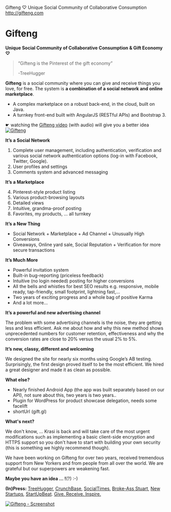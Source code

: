 Gifteng ♡ Unique Social Community of Collaborative Consumption http://gifteng.com



# Gifteng
**Unique Social Community of Collaborative Consumption &amp; Gift Economy ♡**

> “Gifteng is the Pinterest of the gift economy”
>
> -TreeHugger

**Gifteng** is a social community where you can give and receive things you love, for free. The system is **a combination of a social network and online marketplace**.

 - A complex marketplace on a robust back-end, in the cloud, built on Java. 
 - A turnkey front-end built with AngularJS (RESTful APIs) and
   Bootstrap 3.

☛ watching the [Gifteng video](http://www.gifteng.com) (with audio) will give you a better idea
[![Gifteng](http://apps.yatko.com/gifteng/gifteng.video.png)](https://youtu.be/-d3xtDJq-Xw)

**It’s a Social Network**

 1. Complete user management, including authentication, verification and various social network authentication options (log-in with Facebook, Twitter, Google).
 2. User profiles and settings
 3. Comments system and advanced messaging 

**It’s a Marketplace**

 4. Pinterest-style product listing
 5. Various product-browsing layouts
 6. Detailed views
 7. Intuitive, grandma-proof posting
 8. Favorites, my products,  ... all turnkey

**It’s a New Thing**

 - Social Network + Marketplace + Ad Channel + Unusually High
    Conversions
 - Giveaways, Online yard sale, Social Reputation + Verification for more secure transactions

**It’s Much More**

 - Powerful invitation system
 - Built-in bug-reporting (priceless feedback)
 - Intuitive (no login needed) posting for higher conversions
 - All the bells and whistles for best SEO results e.g. responsive,
     mobile ready, tap-friendly, small footprint, lightning fast,…
 - Two years of exciting progress and a whole bag of positive Karma
 - And a lot more…

**It’s a powerful and new advertising channel**

The problem with some advertising channels is the noise, they are getting less and less efficient. Ask me about how and why this new method shows unprecedented numbers for customer retention, effectiveness and why the conversion rates are close to 20% versus the usual 2% to 5%.

**It’s new, classy, different and welcoming**

We designed the site for nearly six months using Google’s AB testing. Surprisingly, the first design proved itself to be the most efficient. We hired a great designer and made it as clean as possible.

**What else?**

 - Nearly finished Android App (the app was built separately based on
   our API), not sure about this, two years is two years..
 - Plugin for WordPress for product showcase delegation, needs some facelift
 - shortUrl (gift.gl)

**What's next?**

We don't know, ... Krasi is back and will take care of the most urgent modifications such as implementing a basic client-side encryption and HTTPS support so you don't have to start with building your own security (this is something we highly recommend though).

We have been working on Gifteng for over two years, received tremendous support from New Yorkers and from people from all over the world. We are grateful but our superpowers are weakening fast. 

**Maybe you have an idea ... !**(?) :-)





**(In)Press:** [TreeHugger](http://www.treehugger.com/culture/gifteng-pinterest-gift-economy.html), [CrunchBase](https://www.crunchbase.com/organization/gifteng#/entity), [SocialTimes](http://www.adweek.com/socialtimes/gifteng-powers-new-kind-collaborative-consumption/143546), [Broke-Ass Stuart](http://brokeassstuart.com/blog/2013/05/07/gifteng-the-best-new-app-for-broke-asses/), [New Startups](http://www.new-startups.com/combining-gift-engagement-gifteng/), [StartUpBeat](http://startupbeat.com/2014/02/24/featured-startup-pitch-gifteng-id3713/). [Give. Receive. Inspire.](http://www.gifteng.com)

[![Gifteng - Screenshot](http://apps.yatko.com/gifteng/gifteng_screenshot.png)](http://www.gifteng.com)
